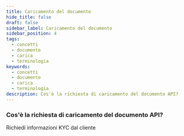 ```yaml
---
title: Caricamento del documento
hide_title: false
draft: false
sidebar_label: Caricamento del documento
sidebar_position: 4
tags:
  - concetti
  - documento
  - carica
  - terminologia
keywords:
  - concetti
  - documento
  - carica
  - terminologia
description: Cos'è la richiesta di caricamento del documento API?
---
```


### Cos'è la richiesta di caricamento del documento API?

Richiedi informazioni KYC dal cliente
